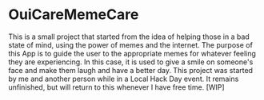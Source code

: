 # OuiCareMemeCare
This is a small project that started from the idea of helping those in a bad state of mind, using the power of memes and the internet.
The purpose of this App is to guide the user to the appropriate memes for whatever feeling they are experiencing. In this case, it is used
to give a smile on someone's face and make them laugh and have a better day. This project was started by me and another person while in a
Local Hack Day event. It remains unfinished, but will return to this whenever I have free time. [WIP]
